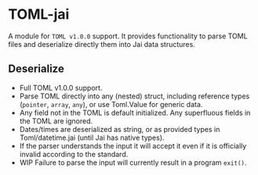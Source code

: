 # TOML-jai

A module for `TOML v1.0.0` support. It provides functionality to parse TOML files and deserialize directly them into Jai data structures.

## Deserialize
- Full TOML v1.0.0 support.
- Parse TOML directly into any (nested) struct, including reference types (`pointer`, `array`, `any`), or use Toml.Value for generic data.
- Any field not in the TOML is default initialized. Any superfluous fields in the TOML are ignored.
- Dates/times are deserialized as string, or as provided types in Toml/datetime.jai (until Jai has native types).
- If the parser understands the input it will accept it even if it is officially invalid according to the standard.
- WIP Failure to parse the input will currently result in a program `exit()`.
